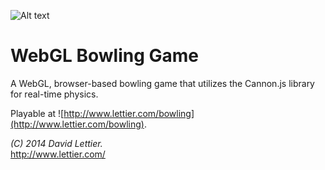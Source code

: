 ![Alt text](https://raw.github.com/lettier/webglbowling/master/screenshot.jpg)

# WebGL Bowling Game

A WebGL, browser-based bowling game that utilizes the Cannon.js library for real-time physics.  

Playable at ![http://www.lettier.com/bowling](http://www.lettier.com/bowling).  

_(C) 2014 David Lettier._  
http://www.lettier.com/
